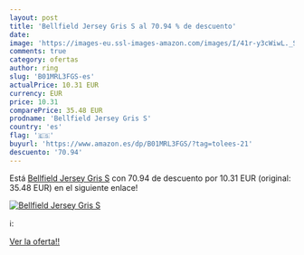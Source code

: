 ```yaml
---
layout: post
title: 'Bellfield Jersey Gris S al 70.94 % de descuento'
date: 
image: 'https://images-eu.ssl-images-amazon.com/images/I/41r-y3cWiwL._SL200_.jpg'
comments: true
category: ofertas
author: ring
slug: 'B01MRL3FGS-es'
actualPrice: 10.31 EUR
currency: EUR
price: 10.31
comparePrice: 35.48 EUR
prodname: 'Bellfield Jersey Gris S'
country: 'es'
flag: '🇪🇸'
buyurl: 'https://www.amazon.es/dp/B01MRL3FGS/?tag=tolees-21'
descuento: '70.94'
---
```


Está [Bellfield Jersey Gris S](https://www.amazon.es/dp/B01MRL3FGS/?tag=tolees-21) con 70.94 de descuento por 10.31 EUR (original: 35.48 EUR) en el siguiente enlace!

[![Bellfield Jersey Gris S](https://images-eu.ssl-images-amazon.com/images/I/41r-y3cWiwL._SL200_.jpg)](https://www.amazon.es/dp/B01MRL3FGS/?tag=tolees-21)

ℹ️:


[Ver la oferta!!](https://www.amazon.es/dp/B01MRL3FGS/?tag=tolees-21)
